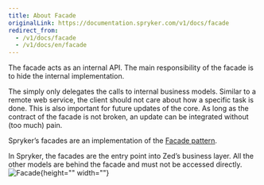 ```yaml
---
title: About Facade
originalLink: https://documentation.spryker.com/v1/docs/facade
redirect_from:
  - /v1/docs/facade
  - /v1/docs/en/facade
---
```


The facade acts as an internal API. The main responsibility of the facade is to hide the internal implementation.

The simply only delegates the calls to internal business models. Similar to a remote web service, the client should not care about how a specific task is done. This is also important for future updates of the core. As long as the contract of the facade is not broken, an update can be integrated without (too much) pain.

Spryker’s facades are an implementation of the [Facade pattern](https://en.wikipedia.org/wiki/Facade_pattern).

In Spryker, the facades are the entry point into Zed’s business layer. All the other models are behind the facade and must not be accessed directly.
![Facade](https://spryker.s3.eu-central-1.amazonaws.com/docs/Developer+Guide/Zed/Business+Layer/Facade/facade-as-internal-api.png){height="" width=""}
